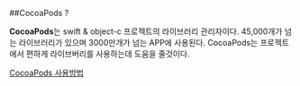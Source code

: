 ##CocoaPods ? 

**CocoaPods**는 swift & object-c 프로젝트의 라이브러리 관리자이다. 45,000개가 넘는 라이브러리가 있으며
3000만개가 넘는 APP에 사용된다. CocoaPods는 프로젝트에서 편하게 라이브버리를 사용하는데 도움을 줄것이다. 

[CocoaPods 사용방법](https://github.com/ClintJang/cocoapods-tips)